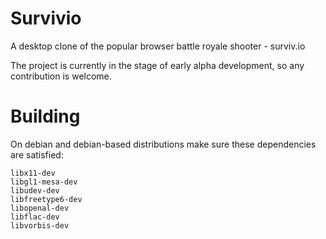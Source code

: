 # Survivio

A desktop clone of the popular browser battle royale shooter - surviv.io

The project is currently in the stage of early alpha development, so any contribution is welcome.


# Building

On debian and debian-based distributions
make sure these dependencies are satisfied:


    libx11-dev
    libgl1-mesa-dev
    libudev-dev
    libfreetype6-dev
    libopenal-dev
    libflac-dev
    libvorbis-dev
